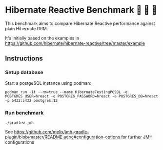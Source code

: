 # Hibernate Reactive Benchmark 🚧 🚧 🚧

This benchmark aims to compare Hibernate Reactive performance against plain Hibernate ORM.

It's initially based on the examples in https://github.com/hibernate/hibernate-reactive/tree/master/example

## Instructions

### Setup database

Start a postgeSQL instance using podman:

```podman run -it --rm=true --name HibernateTestingPGSQL -e POSTGRES_USER=hreact -e POSTGRES_PASSWORD=hreact -e POSTGRES_DB=hreact -p 5432:5432 postgres:12```

### Run benchmark

```./gradlew jmh```

See https://github.com/melix/jmh-gradle-plugin/blob/master/README.adoc#configuration-options for further JMH configurations

